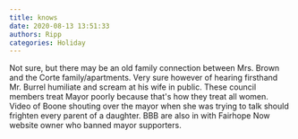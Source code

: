 ```yaml
---
title: knows
date: 2020-08-13 13:51:33
authors: Ripp
categories: Holiday
---
```


 Not sure, but there may be an old family connection between Mrs. Brown and the Corte family/apartments. Very sure however of hearing firsthand Mr. Burrel humiliate and scream at his wife in public. These council members treat Mayor poorly because that's how they treat all women. Video of Boone shouting over the mayor when she was trying to talk should frighten every parent of a daughter. BBB are also in with Fairhope Now website owner who banned mayor supporters.